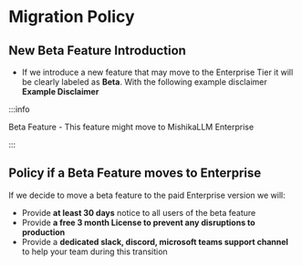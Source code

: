 # Migration Policy

## New Beta Feature Introduction

- If we introduce a new feature that may move to the Enterprise Tier it will be clearly labeled as **Beta**. With the following example disclaimer
**Example Disclaimer**

:::info

Beta Feature -  This feature might move to MishikaLLM Enterprise

:::


## Policy if a Beta Feature moves to Enterprise

If we decide to move a beta feature to the paid Enterprise version we will:
- Provide **at least 30 days** notice to all users of the beta feature
- Provide **a free 3 month License to prevent any disruptions to production**
- Provide a **dedicated slack, discord, microsoft teams support channel** to help your team during this transition